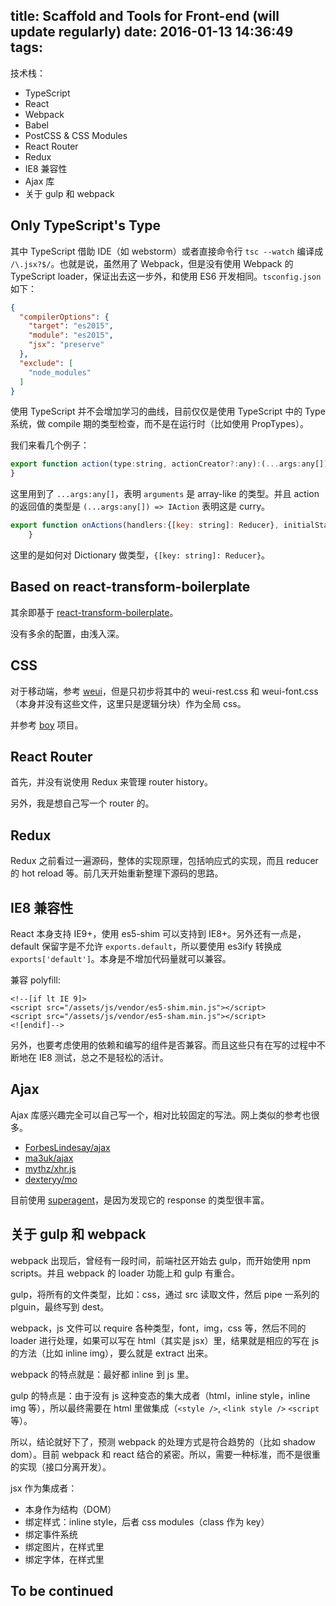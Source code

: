 title: Scaffold and Tools for Front-end (will update regularly)
date: 2016-01-13 14:36:49
tags:
---

技术栈：

- TypeScript
- React
- Webpack
- Babel
- PostCSS & CSS Modules
- React Router
- Redux
- IE8 兼容性
- Ajax 库
- 关于 gulp 和 webpack

## Only TypeScript's Type

其中 TypeScript 借助 IDE（如 webstorm）或者直接命令行 `tsc --watch` 编译成 `/\.jsx?$/`。也就是说，虽然用了 Webpack，但是没有使用 Webpack 的 TypeScript loader，保证出去这一步外，和使用 ES6 开发相同。`tsconfig.json` 如下：

```json
{
  "compilerOptions": {
    "target": "es2015",
    "module": "es2015",
    "jsx": "preserve"
  },
  "exclude": [
    "node_modules"
  ]
}
```

使用 TypeScript 并不会增加学习的曲线，目前仅仅是使用 TypeScript 中的 Type 系统，做 compile 期的类型检查，而不是在运行时（比如使用 PropTypes）。

我们来看几个例子：

```javascript
export function action(type:string, actionCreator?:any):(...args:any[]) => IAction {
}
```

这里用到了 `...args:any[]`，表明 `arguments` 是 array-like 的类型。并且 action 的返回值的类型是 `(...args:any[]) => IAction` 表明这是 curry。

```js
export function onActions(handlers:{[key: string]: Reducer}, initialState:Object):Reducer {
    }
```

这里的是如何对 Dictionary 做类型，`{[key: string]: Reducer}`。

## Based on react-transform-boilerplate

其余即基于 [react-transform-boilerplate](https://github.com/gaearon/react-transform-boilerplate)。

没有多余的配置，由浅入深。

## CSS

对于移动端，参考 [weui](https://github.com/weui/weui/blob/master/dist/style/weui.css)，但是只初步将其中的 weui-rest.css 和 weui-font.css（本身并没有这些文件，这里只是逻辑分块）作为全局 css。

并参考 [boy](https://github.com/corysimmons/boy) 项目。

## React Router

首先，并没有说使用 Redux 来管理 router history。

另外，我是想自己写一个 router 的。

## Redux

Redux 之前看过一遍源码，整体的实现原理，包括响应式的实现，而且 reducer 的 hot reload 等。前几天开始重新整理下源码的思路。

## IE8 兼容性

React 本身支持 IE9+，使用 es5-shim 可以支持到 IE8+。另外还有一点是，default 保留字是不允许 `exports.default`，所以要使用 es3ify 转换成 `exports['default']`。本身是不增加代码量就可以兼容。

兼容 polyfill:

```
<!--[if lt IE 9]>
<script src="/assets/js/vendor/es5-shim.min.js"></script>
<script src="/assets/js/vendor/es5-sham.min.js"></script>
<![endif]-->
```

另外，也要考虑使用的依赖和编写的组件是否兼容。而且这些只有在写的过程中不断地在 IE8 测试，总之不是轻松的活计。

## Ajax

Ajax 库感兴趣完全可以自己写一个，相对比较固定的写法。网上类似的参考也很多。

- [ForbesLindesay/ajax](https://github.com/ForbesLindesay/ajax)
- [ma3uk/ajax](https://github.com/ma3uk/ajax)
- [mythz/xhr.js](https://gist.github.com/mythz/1334560)
- [dexteryy/mo](https://github.com/dexteryy/mo)

目前使用 [superagent](https://github.com/visionmedia/superagent)，是因为发现它的 response 的类型很丰富。

## 关于 gulp 和 webpack

webpack 出现后，曾经有一段时间，前端社区开始去 gulp，而开始使用 npm scripts。并且 webpack 的 loader 功能上和 gulp 有重合。

gulp，将所有的文件类型，比如：css，通过 src 读取文件，然后 pipe 一系列的 plguin，最终写到 dest。

webpack，js 文件可以 require 各种类型，font，img，css 等，然后不同的 loader 进行处理，如果可以写在 html（其实是 jsx）里，结果就是相应的写在 js 的方法（比如 inline img），要么就是 extract 出来。

webpack 的特点就是：最好都 inline 到 js 里。

gulp 的特点是：由于没有 js 这种变态的集大成者（html，inline style，inline img 等），所以最终需要在 html 里做集成（`<style />`, `<link style />` `<script` 等）。

所以，结论就好下了，预测 webpack 的处理方式是符合趋势的（比如 shadow dom）。目前 webpack 和 react 结合的紧密。所以，需要一种标准，而不是很重的实现（接口分离开发）。

jsx 作为集成者：

- 本身作为结构（DOM）
- 绑定样式：inline style，后者 css modules（class 作为 key）
- 绑定事件系统
- 绑定图片，在样式里
- 绑定字体，在样式里

## To be continued
